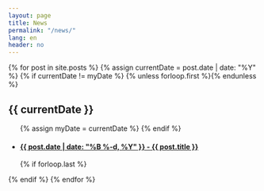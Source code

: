 ```yaml
---
layout: page
title: News
permalink: "/news/"
lang: en
header: no
---
```


<section class="archive-post-list">

   {% for post in site.posts %}
       {% assign currentDate = post.date | date: "%Y" %}
       {% if currentDate != myDate %}
           {% unless forloop.first %}</ul>{% endunless %}
           <h2>{{ currentDate }}</h2>
           <ul>
           {% assign myDate = currentDate %}
       {% endif %}
       <li><h4><a href="{{ post.url }}"><span>{{ post.date | date: "%B %-d, %Y" }}</span> - {{ post.title }}</a></h4></li>
       {% if forloop.last %}</ul>{% endif %}
   {% endfor %}

</section>
 